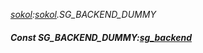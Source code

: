 _[sokol](../../modules/sokol/sokol-module.md):[sokol](../../modules/sokol/sokol-module.md).SG\_BACKEND\_DUMMY_
##### Const SG\_BACKEND\_DUMMY:[sg_backend](../../modules/sokol/sokol-sg_backend.md)
